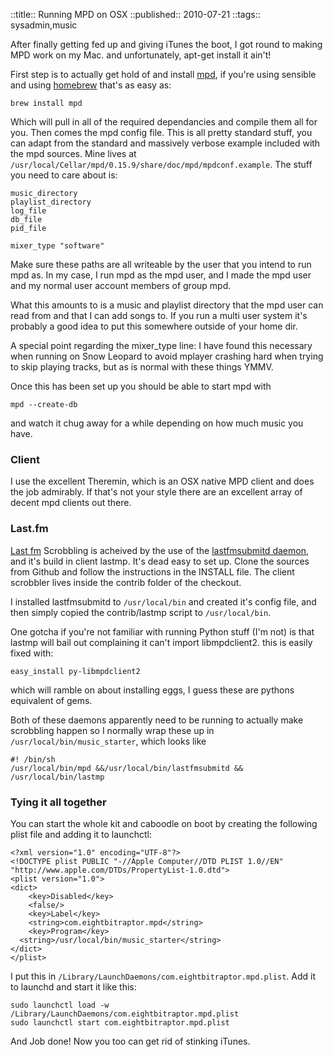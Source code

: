 ::title::       Running MPD on OSX
::published::   2010-07-21
::tags::        sysadmin,music

After finally getting fed up and giving iTunes the boot, I got round to making MPD work on my Mac. and unfortunately, apt-get install it ain't!

First step is to actually get hold of and install [mpd](http://mpd.wikia.com/wiki/Music_Player_Daemon_Wiki), if you're using sensible and using [homebrew](http://mxcl.github.com/homebrew/) that's as easy as:

    brew install mpd

Which will pull in all of the required dependancies and compile them all for you. Then comes the mpd config file. This is all pretty standard stuff, you can adapt from the standard and massively verbose example included with the mpd sources. Mine lives at `/usr/local/Cellar/mpd/0.15.9/share/doc/mpd/mpdconf.example`. The stuff you need to care about is:

    music_directory
    playlist_directory
    log_file
    db_file
    pid_file
    
    mixer_type "software"
  
Make sure these paths are all writeable by the user that you intend to run mpd as. In my case, I run mpd as the mpd user, and I made the mpd user and my normal user account members of group mpd.

What this amounts to is a music and playlist directory that the mpd user can read from and that I can add songs to. If you run a multi user system it's probably a good idea to put this somewhere outside of your home dir.

A special point regarding the mixer_type line: I have found this necessary when running on Snow Leopard to avoid mplayer crashing hard when trying to skip playing tracks, but as is normal with these things YMMV.

Once this has been set up you should be able to start mpd with 

    mpd --create-db

and watch it chug away for a while depending on how much music you have.

<h3>Client</h3>

I use the excellent Theremin, which is an OSX native MPD client and does the job admirably. If that's not your style there are an excellent array of decent mpd clients out there.

<h3>Last.fm</h3>

[Last fm](http://last.fm) Scrobbling is acheived by the use of the [lastfmsubmitd daemon](http://www.red-bean.com/decklin/lastfmsubmitd/), and it's build in client lastmp. It's dead easy to set up. Clone the sources from Github and follow the instructions in the INSTALL file. The client scrobbler lives inside the contrib folder of the checkout.

I installed lastfmsubmitd to `/usr/local/bin` and created it's config file, and then simply copied the contrib/lastmp script to `/usr/local/bin`.

One gotcha if you're not familiar with running Python stuff (I'm not) is that lastmp will bail out complaining it can't import libmpdclient2. this is easily fixed with:

    easy_install py-libmpdclient2

which will ramble on about installing eggs, I guess these are pythons equivalent of gems.

Both of these daemons apparently need to be running to actually make scrobbling happen so I normally wrap these up in `/usr/local/bin/music_starter`, which looks like

    #! /bin/sh
    /usr/local/bin/mpd &&/usr/local/bin/lastfmsubmitd && /usr/local/bin/lastmp

<h3>Tying it all together</h3>

You can start the whole kit and caboodle on boot by creating the following plist file and adding it to launchctl:

    <?xml version="1.0" encoding="UTF-8"?>
    <!DOCTYPE plist PUBLIC "-//Apple Computer//DTD PLIST 1.0//EN" "http://www.apple.com/DTDs/PropertyList-1.0.dtd">
    <plist version="1.0">
    <dict>
    	<key>Disabled</key>
    	<false/>
    	<key>Label</key>
    	<string>com.eightbitraptor.mpd</string>
    	<key>Program</key>
      <string>/usr/local/bin/music_starter</string>
    </dict>
    </plist>

I put this in `/Library/LaunchDaemons/com.eightbitraptor.mpd.plist`. Add it to launchd and start it like this:

    sudo launchctl load -w /Library/LaunchDaemons/com.eightbitraptor.mpd.plist
    sudo launchctl start com.eightbitraptor.mpd.plist

And Job done! Now you too can get rid of stinking iTunes.
